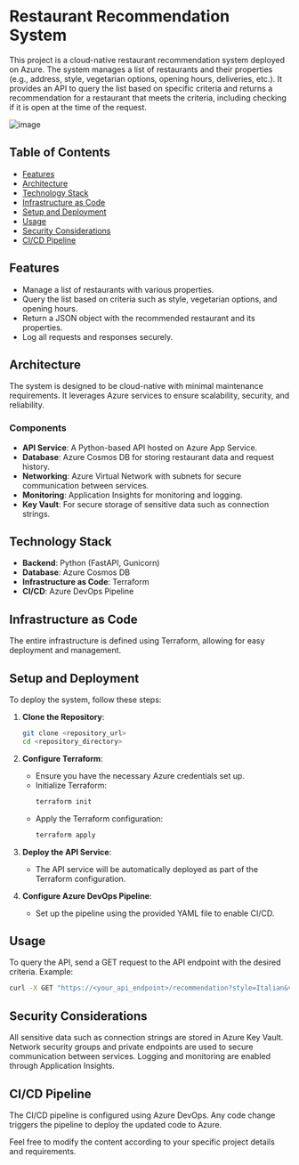 # Restaurant Recommendation System

This project is a cloud-native restaurant recommendation system deployed on Azure. The system manages a list of restaurants and their properties (e.g., address, style, vegetarian options, opening hours, deliveries, etc.). It provides an API to query the list based on specific criteria and returns a recommendation for a restaurant that meets the criteria, including checking if it is open at the time of the request.

![image](https://github.com/rivkyschon/restaurant-recommendation-system/assets/113901370/6764fd3c-2b38-47d3-9cea-b9fd172fdbfa)

## Table of Contents
- [Features](#features)
- [Architecture](#architecture)
- [Technology Stack](#technology-stack)
- [Infrastructure as Code](#infrastructure-as-code)
- [Setup and Deployment](#setup-and-deployment)
- [Usage](#usage)
- [Security Considerations](#security-considerations)
- [CI/CD Pipeline](#cicd-pipeline)

## Features
- Manage a list of restaurants with various properties.
- Query the list based on criteria such as style, vegetarian options, and opening hours.
- Return a JSON object with the recommended restaurant and its properties.
- Log all requests and responses securely.

## Architecture
The system is designed to be cloud-native with minimal maintenance requirements. It leverages Azure services to ensure scalability, security, and reliability.

### Components
- **API Service**: A Python-based API hosted on Azure App Service.
- **Database**: Azure Cosmos DB for storing restaurant data and request history.
- **Networking**: Azure Virtual Network with subnets for secure communication between services.
- **Monitoring**: Application Insights for monitoring and logging.
- **Key Vault**: For secure storage of sensitive data such as connection strings.

## Technology Stack
- **Backend**: Python (FastAPI, Gunicorn)
- **Database**: Azure Cosmos DB
- **Infrastructure as Code**: Terraform
- **CI/CD**: Azure DevOps Pipeline

## Infrastructure as Code
The entire infrastructure is defined using Terraform, allowing for easy deployment and management.

## Setup and Deployment
To deploy the system, follow these steps:

1. **Clone the Repository**:
    ```sh
    git clone <repository_url>
    cd <repository_directory>
    ```

2. **Configure Terraform**:
    - Ensure you have the necessary Azure credentials set up.
    - Initialize Terraform:
      ```sh
      terraform init
      ```
    - Apply the Terraform configuration:
      ```sh
      terraform apply
      ```

3. **Deploy the API Service**:
    - The API service will be automatically deployed as part of the Terraform configuration.

4. **Configure Azure DevOps Pipeline**:
    - Set up the pipeline using the provided YAML file to enable CI/CD.

## Usage
To query the API, send a GET request to the API endpoint with the desired criteria. Example:

```sh
curl -X GET "https://<your_api_endpoint>/recommendation?style=Italian&vegetarian=yes&open_now=true"
```

## Security Considerations

All sensitive data such as connection strings are stored in Azure Key Vault.
Network security groups and private endpoints are used to secure communication between services.
Logging and monitoring are enabled through Application Insights.


## CI/CD Pipeline

The CI/CD pipeline is configured using Azure DevOps. Any code change triggers the pipeline to deploy the updated code to Azure.

Feel free to modify the content according to your specific project details and requirements.
